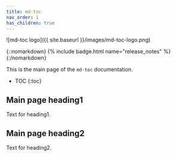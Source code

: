 ```yaml
---
title: md-toc
nav_order: 1
has_children: true
---
```


![md-toc logo]({{ site.baseurl }}/images/md-toc-logo.png)

{::nomarkdown}
{% include badge.html name="release_notes" %}
{:/nomarkdown}

This is the main page of the `md-toc` documentation.

- TOC
{:toc}

## Main page heading1

Text for heading1.

## Main page heading2

Text for heading2.
